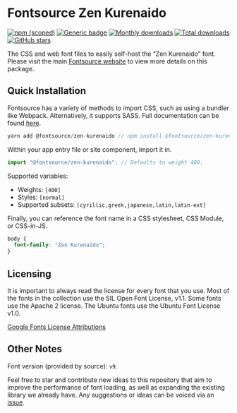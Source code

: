 # Fontsource Zen Kurenaido

[![npm (scoped)](https://img.shields.io/npm/v/@fontsource/zen-kurenaido?color=brightgreen)](https://www.npmjs.com/package/@fontsource/zen-kurenaido) [![Generic badge](https://img.shields.io/badge/fontsource-passing-brightgreen)](https://github.com/fontsource/fontsource) [![Monthly downloads](https://badgen.net/npm/dm/@fontsource/zen-kurenaido)](https://github.com/fontsource/fontsource) [![Total downloads](https://badgen.net/npm/dt/@fontsource/zen-kurenaido)](https://github.com/fontsource/fontsource) [![GitHub stars](https://img.shields.io/github/stars/fontsource/fontsource.svg?style=social&label=Star)](https://github.com/fontsource/fontsource/stargazers)

The CSS and web font files to easily self-host the “Zen Kurenaido” font. Please visit the main [Fontsource website](https://fontsource.org/fonts/zen-kurenaido) to view more details on this package.

## Quick Installation

Fontsource has a variety of methods to import CSS, such as using a bundler like Webpack. Alternatively, it supports SASS. Full documentation can be found [here](https://fontsource.org/docs/introduction).

```javascript
yarn add @fontsource/zen-kurenaido // npm install @fontsource/zen-kurenaido
```

Within your app entry file or site component, import it in.

```javascript
import "@fontsource/zen-kurenaido"; // Defaults to weight 400.
```

Supported variables:

- Weights: `[400]`
- Styles: `[normal]`
- Supported subsets: `[cyrillic,greek,japanese,latin,latin-ext]`

Finally, you can reference the font name in a CSS stylesheet, CSS Module, or CSS-in-JS.

```css
body {
  font-family: "Zen Kurenaido";
}
```

## Licensing

It is important to always read the license for every font that you use.
Most of the fonts in the collection use the SIL Open Font License, v1.1. Some fonts use the Apache 2 license. The Ubuntu fonts use the Ubuntu Font License v1.0.

[Google Fonts License Attributions](https://fonts.google.com/attribution)

## Other Notes

Font version (provided by source): `v9`.

Feel free to star and contribute new ideas to this repository that aim to improve the performance of font loading, as well as expanding the existing library we already have. Any suggestions or ideas can be voiced via an [issue](https://github.com/fontsource/fontsource/issues).
